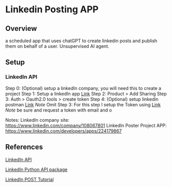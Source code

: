 # Linkedin Posting APP
## Overview
a scheduled app that uses chatGPT to create linkedin posts and publish them on behalf of a user. Unsupervised AI agent.

## Setup
### LinkedIn API

Step 0: (Optional) setup a linkedIn company, you will need this to create a project
Step 1: Setup a linkedIn app [Link](https://www.linkedin.com/developers/apps?src=re-other&veh=learn.microsoft.com%7Cre-other)
Step 2: Product > Add Sharing
Step 3: Auth > Oauth2.0 tools > create token
Step 4: (Optional) setup linkedin postman [Link](https://learn.microsoft.com/en-us/linkedin/shared/authentication/postman-getting-started)
    *Note* Omit Step 3: For this step I setup the Token using [Link](https://www.linkedin.com/developers/tools/oauth?clientId=78nia6xvikl8fe)
    *Note* be sure and request a token with email and o


Notes:
LinkedIn company site: https://www.linkedin.com/company/108067801
LinkedIn Poster Project APP: https://www.linkedin.com/developers/apps/224179867 



## References

[LinkedIn API](https://learn.microsoft.com/en-us/linkedin/shared/authentication/getting-access?context=linkedin%2Fcontext)

[LinkedIn Python API package](https://github.com/linkedin-developers/linkedin-api-python-client#linkedin-api-python-client)

[LinkedIn POST Tutorial](https://learn.microsoft.com/en-us/linkedin/marketing/community-management/shares/posts-api?view=li-lms-2025-07&tabs=http)